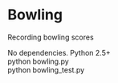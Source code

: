 # Bowling

Recording bowling scores

No dependencies.  Python 2.5+  
python bowling.py  
python bowling_test.py  



